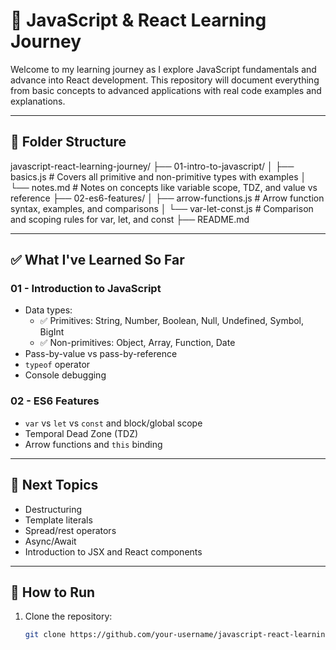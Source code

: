 # 🧠 JavaScript & React Learning Journey

Welcome to my learning journey as I explore JavaScript fundamentals and advance into React development. This repository will document everything from basic concepts to advanced applications with real code examples and explanations.

---

## 📂 Folder Structure

javascript-react-learning-journey/
├── 01-intro-to-javascript/
│ ├── basics.js # Covers all primitive and non-primitive types with examples
│ └── notes.md # Notes on concepts like variable scope, TDZ, and value vs reference
├── 02-es6-features/
│ ├── arrow-functions.js # Arrow function syntax, examples, and comparisons
│ └── var-let-const.js # Comparison and scoping rules for var, let, and const
├── README.md


---

## ✅ What I've Learned So Far

### 01 - Introduction to JavaScript

- Data types:
  - ✅ Primitives: String, Number, Boolean, Null, Undefined, Symbol, BigInt
  - ✅ Non-primitives: Object, Array, Function, Date
- Pass-by-value vs pass-by-reference
- `typeof` operator
- Console debugging

### 02 - ES6 Features

- `var` vs `let` vs `const` and block/global scope
- Temporal Dead Zone (TDZ)
- Arrow functions and `this` binding

---

## 🧠 Next Topics

- Destructuring
- Template literals
- Spread/rest operators
- Async/Await
- Introduction to JSX and React components

---

## 🚀 How to Run

1. Clone the repository:
   ```bash
   git clone https://github.com/your-username/javascript-react-learning-journey.git

